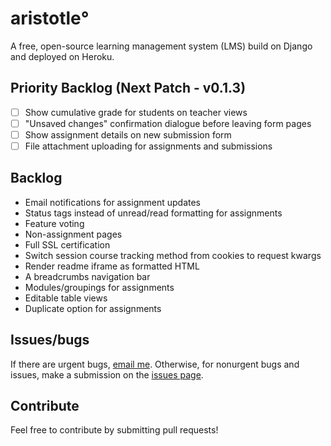 # aristotle°
A free, open-source learning management system (LMS) build on Django and deployed on Heroku.

## Priority Backlog (Next Patch - v0.1.3)
- [ ] Show cumulative grade for students on teacher views
- [ ] "Unsaved changes" confirmation dialogue before leaving form pages
- [ ] Show assignment details on new submission form
- [ ] File attachment uploading for assignments and submissions

## Backlog
* Email notifications for assignment updates
* Status tags instead of unread/read formatting for assignments
* Feature voting
* Non-assignment pages
* Full SSL certification
* Switch session course tracking method from cookies to request kwargs
* Render readme iframe as formatted HTML
* A breadcrumbs navigation bar
* Modules/groupings for assignments
* Editable table views
* Duplicate option for assignments

## Issues/bugs
If there are urgent bugs, [email me](mailto:brandon.sangmin.lee@gmail.com). Otherwise, for nonurgent bugs and issues, make a submission on the [issues page](https://github.com/dabslee/aristotle/issues).

## Contribute
Feel free to contribute by submitting pull requests!

